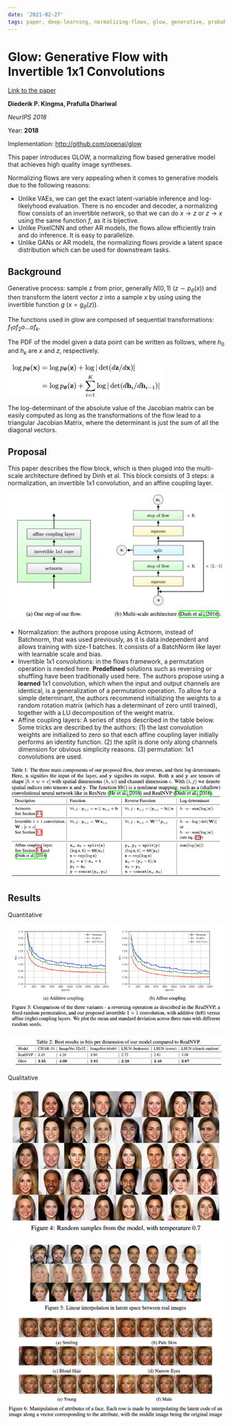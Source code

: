```yaml
---
date: '2021-02-27'
tags: paper, deep-learning, normalizing-flows, glow, generative, probabilistic
---
```

# Glow: Generative Flow with Invertible 1x1 Convolutions

[Link to the paper](https://arxiv.org/abs/1807.03039)

**Diederik P. Kingma, Prafulla Dhariwal**

*NeurIPS 2018*

Year: **2018**

Implementation: http://github.com/openai/glow

This paper introduces GLOW, a normalizing flow based generative model that achieves high quality image syntheses.

Normalizing flows are very appealing when it comes to generative models due to the following reasons:

* Unlike VAEs, we can get the exact latent-variable inference and log-likelyhood evaluation. There is no encoder and decoder, a normalizing flow consists of an invertible network, so that we can do $x \rightarrow z$ or $z \rightarrow x$ using the same function $f$, as it is bijective.
* Unlike PixelCNN and other AR models, the flows allow efficiently train and do inference. It is easy to parallelize.
* Unlike GANs or AR models, the normalizing flows provide a latent space distribution which can be used for downstream tasks.

## Background

Generative process: sample z from prior, generally $N(0, 1)$ ($z \sim p_\theta(x)$) and then transform the latent vector $z$ into a sample $x$ by using using the invertible function $g$ ($x = g_\theta(z)$).

The functions used in glow are composed of sequential transformations: $f_1 o f_2 o ... o f_k$.

The PDF of the model given a data point can be written as follows, where $h_0$ and $h_k$ are $x$ and $z$, respectively.

![](assets/kingma2018/pdf_flow.png)

The log-determinant of the absolute value of the Jacobian matrix can be easily computed as long as the transformations of the flow lead to a triangular Jacobian Matrix, where the determinant is just the sum of all the diagonal vectors.

## Proposal

This paper describes the flow block, which is then pluged into the multi-scale architecture defined by Dinh et al. This block consists of 3 steps: a normalization, an invertible 1x1 convolution, and an affine coupling layer.

![](assets/kingma2018/flow_proposal.png)

* Normalization: the authors propose using Actnorm, instead of Batchnorm, that was used previously, as it is data independent and allows training with size-1 batches. It consists of a BatchNorm like layer with learnable scale and bias.
* Invertible 1x1 convolutions: in the flows framework, a permutation operation is needed here. **Predefined** solutions such as reversing or shuffling have been traditionally used here. The authors propose using a **learned** 1x1 convolution, which when the input and output channels are identical, is a generalization of a permutation operation. To allow for a simple determinant, the authors recommend initializing the weights to a random rotation matrix (which has a determinant of zero until trained), together with a LU decomposition of the weight matrix.
* Affine coupling layers: A series of steps described in the table below. Some tricks are described by the authors: (1) the last convolution weights are initialized to zero so that each affine coupling layer initially performs an identity function. (2) the split is done only along channels dimension for obvious simplicity reasons. (3) permutation: 1x1 convolutions are used.

![](assets/kingma2018/formulas.png)

## Results

Quantitative

![](assets/kingma2018/1x1_contribution.png)

![](assets/kingma2018/quantitative.png)

Qualitative

![](assets/kingma2018/random_faces.png)

![](assets/kingma2018/latent_manipulation.png)
